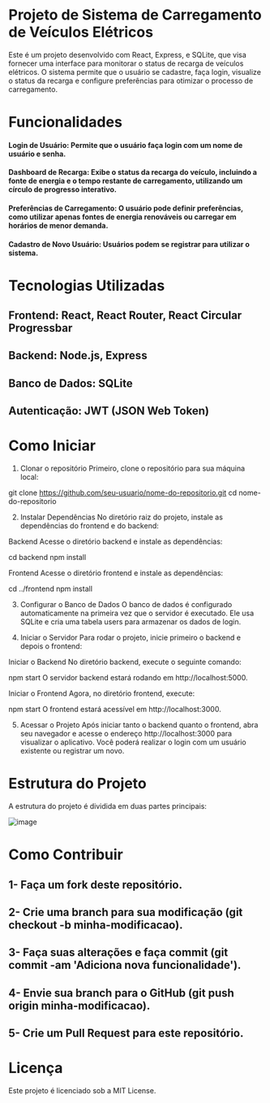 # Projeto de Sistema de Carregamento de Veículos Elétricos

Este é um projeto desenvolvido com React, Express, e SQLite, que visa fornecer uma interface para monitorar o status de recarga de veículos elétricos. O sistema permite que o usuário se cadastre, faça login, visualize o status da recarga e configure preferências para otimizar o processo de carregamento.

# Funcionalidades

#### Login de Usuário: Permite que o usuário faça login com um nome de usuário e senha.
#### Dashboard de Recarga: Exibe o status da recarga do veículo, incluindo a fonte de energia e o tempo restante de carregamento, utilizando um círculo de progresso interativo.
#### Preferências de Carregamento: O usuário pode definir preferências, como utilizar apenas fontes de energia renováveis ou carregar em horários de menor demanda.
#### Cadastro de Novo Usuário: Usuários podem se registrar para utilizar o sistema.

# Tecnologias Utilizadas

## Frontend: React, React Router, React Circular Progressbar
## Backend: Node.js, Express
## Banco de Dados: SQLite
## Autenticação: JWT (JSON Web Token)

# Como Iniciar

1. Clonar o repositório
Primeiro, clone o repositório para sua máquina local:

git clone https://github.com/seu-usuario/nome-do-repositorio.git
cd nome-do-repositorio

2. Instalar Dependências
No diretório raiz do projeto, instale as dependências do frontend e do backend:

Backend
Acesse o diretório backend e instale as dependências:

cd backend
npm install

Frontend
Acesse o diretório frontend e instale as dependências:

cd ../frontend
npm install

3. Configurar o Banco de Dados
O banco de dados é configurado automaticamente na primeira vez que o servidor é executado. Ele usa SQLite e cria uma tabela users para armazenar os dados de login.

4. Iniciar o Servidor
Para rodar o projeto, inicie primeiro o backend e depois o frontend:

Iniciar o Backend
No diretório backend, execute o seguinte comando:

npm start
O servidor backend estará rodando em http://localhost:5000.

Iniciar o Frontend
Agora, no diretório frontend, execute:

npm start
O frontend estará acessível em http://localhost:3000.

5. Acessar o Projeto
Após iniciar tanto o backend quanto o frontend, abra seu navegador e acesse o endereço http://localhost:3000 para visualizar o aplicativo. Você poderá realizar o login com um usuário existente ou registrar um novo.

# Estrutura do Projeto
A estrutura do projeto é dividida em duas partes principais:

![image](https://github.com/user-attachments/assets/b57b43de-4bd0-4def-b6e9-43b2015d4b7e)

# Como Contribuir

## 1- Faça um fork deste repositório.
## 2- Crie uma branch para sua modificação (git checkout -b minha-modificacao).
## 3- Faça suas alterações e faça commit (git commit -am 'Adiciona nova funcionalidade').
## 4- Envie sua branch para o GitHub (git push origin minha-modificacao).
## 5- Crie um Pull Request para este repositório.

# Licença

Este projeto é licenciado sob a MIT License.

